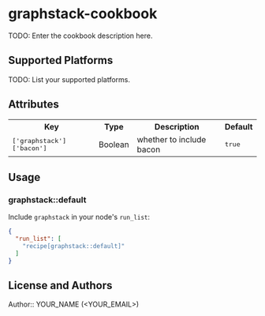 # graphstack-cookbook

TODO: Enter the cookbook description here.

## Supported Platforms

TODO: List your supported platforms.

## Attributes

<table>
  <tr>
    <th>Key</th>
    <th>Type</th>
    <th>Description</th>
    <th>Default</th>
  </tr>
  <tr>
    <td><tt>['graphstack']['bacon']</tt></td>
    <td>Boolean</td>
    <td>whether to include bacon</td>
    <td><tt>true</tt></td>
  </tr>
</table>

## Usage

### graphstack::default

Include `graphstack` in your node's `run_list`:

```json
{
  "run_list": [
    "recipe[graphstack::default]"
  ]
}
```

## License and Authors

Author:: YOUR_NAME (<YOUR_EMAIL>)
